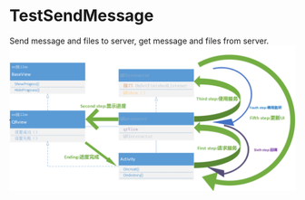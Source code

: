 # TestSendMessage
Send message and files to server, get message and files from server.
![Image text](https://github.com/xiashao/TestSendMessage/blob/NewDesign/app/src/main/res/MVPdesign.png)
